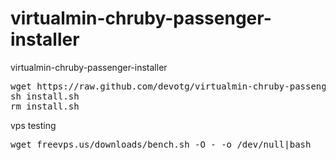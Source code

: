 virtualmin-chruby-passenger-installer
================================

virtualmin-chruby-passenger-installer

<pre>
wget https://raw.github.com/devotg/virtualmin-chruby-passenger-installer/master/install.sh
sh install.sh
rm install.sh
</pre>

vps testing
<pre>
wget freevps.us/downloads/bench.sh -O - -o /dev/null|bash
</pre>
